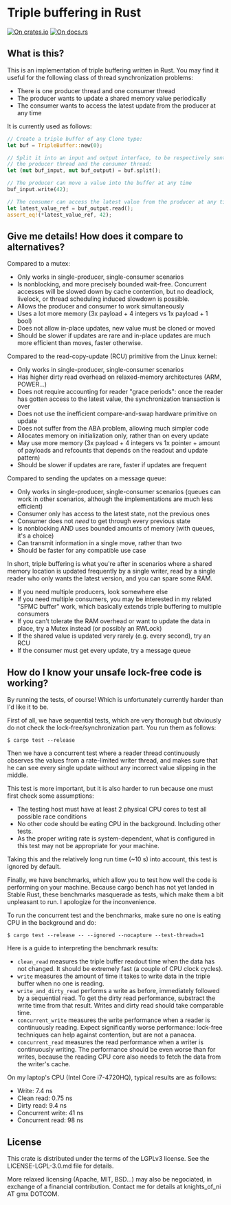 # Triple buffering in Rust

[![On crates.io](https://img.shields.io/crates/v/triple_buffer.svg)](https://crates.io/crates/triple_buffer)
[![On docs.rs](https://docs.rs/triple_buffer/badge.svg)](https://docs.rs/triple_buffer/)

## What is this?

This is an implementation of triple buffering written in Rust. You may find it
useful for the following class of thread synchronization problems:

- There is one producer thread and one consumer thread
- The producer wants to update a shared memory value periodically
- The consumer wants to access the latest update from the producer at any time

It is currently used as follows:

```rust
// Create a triple buffer of any Clone type:
let buf = TripleBuffer::new(0);

// Split it into an input and output interface, to be respectively sent to
// the producer thread and the consumer thread:
let (mut buf_input, mut buf_output) = buf.split();

// The producer can move a value into the buffer at any time
buf_input.write(42);

// The consumer can access the latest value from the producer at any time
let latest_value_ref = buf_output.read();
assert_eq!(*latest_value_ref, 42);
```


## Give me details! How does it compare to alternatives?

Compared to a mutex:

- Only works in single-producer, single-consumer scenarios
- Is nonblocking, and more precisely bounded wait-free. Concurrent accesses will
  be slowed down by cache contention, but no deadlock, livelock, or thread
  scheduling induced slowdown is possible.
- Allows the producer and consumer to work simultaneously
- Uses a lot more memory (3x payload + 4 integers vs 1x payload + 1 bool)
- Does not allow in-place updates, new value must be cloned or moved
- Should be slower if updates are rare and in-place updates are much more
  efficient than moves, faster otherwise.

Compared to the read-copy-update (RCU) primitive from the Linux kernel:

- Only works in single-producer, single-consumer scenarios
- Has higher dirty read overhead on relaxed-memory architectures (ARM, POWER...)
- Does not require accounting for reader "grace periods": once the reader has
  gotten access to the latest value, the synchronization transaction is over
- Does not use the inefficient compare-and-swap hardware primitive on update
- Does not suffer from the ABA problem, allowing much simpler code
- Allocates memory on initialization only, rather than on every update
- May use more memory (3x payload + 4 integers vs 1x pointer + amount of
  payloads and refcounts that depends on the readout and update pattern)
- Should be slower if updates are rare, faster if updates are frequent

Compared to sending the updates on a message queue:

- Only works in single-producer, single-consumer scenarios (queues can work in
  other scenarios, although the implementations are much less efficient)
- Consumer only has access to the latest state, not the previous ones
- Consumer does not *need* to get through every previous state
- Is nonblocking AND uses bounded amounts of memory (with queues, it's a choice)
- Can transmit information in a single move, rather than two
- Should be faster for any compatible use case

In short, triple buffering is what you're after in scenarios where a shared
memory location is updated frequently by a single writer, read by a single
reader who only wants the latest version, and you can spare some RAM.

- If you need multiple producers, look somewhere else
- If you need multiple consumers, you may be interested in my related "SPMC
  buffer" work, which basically extends triple buffering to multiple consumers
- If you can't tolerate the RAM overhead or want to update the data in place,
  try a Mutex instead (or possibly an RWLock)
- If the shared value is updated very rarely (e.g. every second), try an RCU
- If the consumer must get every update, try a message queue


## How do I know your unsafe lock-free code is working?

By running the tests, of course! Which is unfortunately currently harder than
I'd like it to be.

First of all, we have sequential tests, which are very thorough but obviously
do not check the lock-free/synchronization part. You run them as follows:

    $ cargo test --release

Then we have a concurrent test where a reader thread continuously observes the
values from a rate-limited writer thread, and makes sure that he can see every
single update without any incorrect value slipping in the middle.

This test is more important, but it is also harder to run because one must first
check some assumptions:

- The testing host must have at least 2 physical CPU cores to test all possible
  race conditions
- No other code should be eating CPU in the background. Including other tests.
- As the proper writing rate is system-dependent, what is configured in this
  test may not be appropriate for your machine.

Taking this and the relatively long run time (~10 s) into account, this test is
ignored by default.

Finally, we have benchmarks, which allow you to test how well the code is
performing on your machine. Because cargo bench has not yet landed in Stable
Rust, these benchmarks masquerade as tests, which make them a bit unpleasant to
run. I apologize for the inconvenience.

To run the concurrent test and the benchmarks, make sure no one is eating CPU in
the background and do:

    $ cargo test --release -- --ignored --nocapture --test-threads=1

Here is a guide to interpreting the benchmark results:

* `clean_read` measures the triple buffer readout time when the data has not
  changed. It should be extremely fast (a couple of CPU clock cycles).
* `write` measures the amount of time it takes to write data in the triple
  buffer when no one is reading.
* `write_and_dirty_read` performs a write as before, immediately followed by a
  sequential read. To get the dirty read performance, substract the write time
  from that result. Writes and dirty read should take comparable time.
* `concurrent_write` measures the write performance when a reader is
  continuously reading. Expect significantly worse performance: lock-free
  techniques can help against contention, but are not a panacea.
* `concurrent_read` measures the read performance when a writer is continuously
  writing. The performance should be even worse than for writes, because the
  reading CPU core also needs to fetch the data from the writer's cache.

On my laptop's CPU (Intel Core i7-4720HQ), typical results are as follows:

* Write: 7.4 ns
* Clean read: 0.75 ns
* Dirty read: 9.4 ns
* Concurrent write: 41 ns
* Concurrent read: 98 ns


## License

This crate is distributed under the terms of the LGPLv3 license. See the
LICENSE-LGPL-3.0.md file for details.

More relaxed licensing (Apache, MIT, BSD...) may also be negociated, in
exchange of a financial contribution. Contact me for details at 
knights_of_ni AT gmx DOTCOM.
